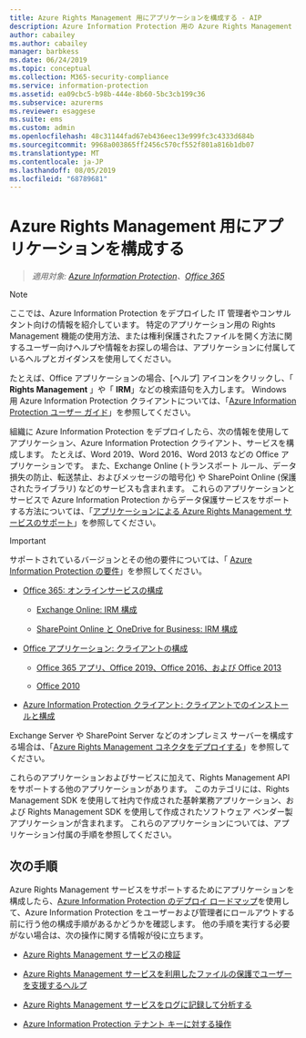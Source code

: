 ```yaml
---
title: Azure Rights Management 用にアプリケーションを構成する - AIP
description: Azure Information Protection 用の Azure Rights Management 保護サービスをサポートするように、管理者がアプリケーションとサービスを構成する手順について説明します。
author: cabailey
ms.author: cabailey
manager: barbkess
ms.date: 06/24/2019
ms.topic: conceptual
ms.collection: M365-security-compliance
ms.service: information-protection
ms.assetid: ea09cbc5-b98b-444e-8b60-5bc3cb199c36
ms.subservice: azurerms
ms.reviewer: esaggese
ms.suite: ems
ms.custom: admin
ms.openlocfilehash: 48c31144fad67eb436eec13e999fc3c4333d684b
ms.sourcegitcommit: 9968a003865ff2456c570cf552f801a816b1db07
ms.translationtype: MT
ms.contentlocale: ja-JP
ms.lasthandoff: 08/05/2019
ms.locfileid: "68789681"
---
```

# <a name="configuring-applications-for-azure-rights-management"></a>Azure Rights Management 用にアプリケーションを構成する

>*適用対象: [Azure Information Protection](https://azure.microsoft.com/pricing/details/information-protection)、[Office 365](https://download.microsoft.com/download/E/C/F/ECF42E71-4EC0-48FF-AA00-577AC14D5B5C/Azure_Information_Protection_licensing_datasheet_EN-US.pdf)*

> [!NOTE]
> ここでは、Azure Information Protection をデプロイした IT 管理者やコンサルタント向けの情報を紹介しています。 特定のアプリケーション用の Rights Management 機能の使用方法、または権利保護されたファイルを開く方法に関するユーザー向けヘルプや情報をお探しの場合は、アプリケーションに付属しているヘルプとガイダンスを使用してください。
>
> たとえば、Office アプリケーションの場合、[ヘルプ] アイコンをクリックし、「 **Rights Management** 」や「 **IRM**」などの検索語句を入力します。 Windows 用 Azure Information Protection クライアントについては、「[Azure Information Protection ユーザー ガイド](./rms-client/client-user-guide.md)」を参照してください。

組織に Azure Information Protection をデプロイしたら、次の情報を使用してアプリケーション、Azure Information Protection クライアント、サービスを構成します。 たとえば、Word 2019、Word 2016、Word 2013 などの Office アプリケーションです。 また、Exchange Online (トランスポート ルール、データ損失の防止、転送禁止、およびメッセージの暗号化) や SharePoint Online (保護されたライブラリ) などのサービスも含まれます。 これらのアプリケーションとサービスで Azure Information Protection からデータ保護サービスをサポートする方法については、「[アプリケーションによる Azure Rights Management サービスのサポート](applications-support.md)」を参照してください。

> [!IMPORTANT]
> サポートされているバージョンとその他の要件については、「 [Azure Information Protection の要件](requirements.md)」を参照してください。

-   [Office 365: オンラインサービスの構成](configure-office365.md)

    -   [Exchange Online: IRM 構成](configure-office365.md#exchangeonline-irm-configuration)

    -   [SharePoint Online と OneDrive for Business: IRM 構成](configure-office365.md#sharepointonline-and-onedrive-for-business-irm-configuration)

- [Office アプリケーション: クライアントの構成](configure-office-apps.md)

    -   [Office 365 アプリ、Office 2019、Office 2016、および Office 2013](configure-office-apps.md#office365-apps-office-2019-office-2016-and-office-2013)

    -   [Office 2010](configure-office-apps.md#office2010)

-   [Azure Information Protection クライアント: クライアントでのインストールと構成](configure-client.md)

Exchange Server や SharePoint Server などのオンプレミス サーバーを構成する場合は、「[Azure Rights Management コネクタをデプロイする](deploy-rms-connector.md)」を参照してください。

これらのアプリケーションおよびサービスに加えて、Rights Management API をサポートする他のアプリケーションがあります。 このカテゴリには、Rights Management SDK を使用して社内で作成された基幹業務アプリケーション、および Rights Management SDK を使用して作成されたソフトウェア ベンダー製アプリケーションが含まれます。 これらのアプリケーションについては、アプリケーション付属の手順を参照してください。

## <a name="next-steps"></a>次の手順
Azure Rights Management サービスをサポートするためにアプリケーションを構成したら、[Azure Information Protection のデプロイ ロードマップ](deployment-roadmap.md)を使用して、Azure Information Protection をユーザーおよび管理者にロールアウトする前に行う他の構成手順があるかどうかを確認します。 他の手順を実行する必要がない場合は、次の操作に関する情報が役に立ちます。

- [Azure Rights Management サービスの検証](verify.md)

- [Azure Rights Management サービスを利用したファイルの保護でユーザーを支援するヘルプ](help-users.md)

- [Azure Rights Management サービスをログに記録して分析する](log-analyze-usage.md)

- [Azure Information Protection テナント キーに対する操作](operations-tenant-key.md)


